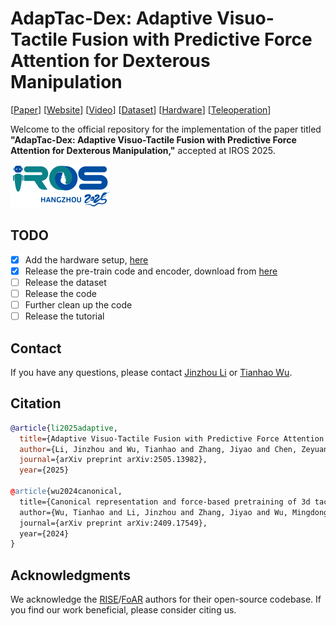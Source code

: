 # AdapTac-Dex: Adaptive Visuo-Tactile Fusion with Predictive Force Attention for Dexterous Manipulation

[[Paper](https://arxiv.org/abs/2505.13982)] [[Website](https://adaptac-dex.github.io/)] [[Video](https://www.youtube.com/watch?v=Aq34cDWNBE8)] [[Dataset](https://adaptac-dex.github.io/dataset.html)] [[Hardware](https://drive.google.com/drive/folders)] [[Teleoperation](https://github.com/real-dex-suite/REAL-ROBO)]

Welcome to the official repository for the implementation of the paper titled **"AdapTac-Dex: Adaptive Visuo-Tactile Fusion with Predictive Force Attention for Dexterous Manipulation,"** accepted at IROS 2025.

![IROS Logo](docs/static/iros.png)

## TODO
- [x] Add the hardware setup, [here](https://drive.google.com/drive/folders/1dJnF192aBb8VxeNBQRBstrCrC3GcPKho)
- [x] Release the pre-train code and encoder, download from [here](https://huggingface.co/datasets/adaptac-dex/adaptac-dex-pretrain)
- [ ] Release the dataset
- [ ] Release the code
- [ ] Further clean up the code
- [ ] Release the tutorial

## Contact

If you have any questions, please contact [Jinzhou Li](https://jinzhou-li.github.io/) or [Tianhao Wu](https://tianhaowu.github.io/).

## Citation

```bibtex
@article{li2025adaptive,
  title={Adaptive Visuo-Tactile Fusion with Predictive Force Attention for Dexterous Manipulation},
  author={Li, Jinzhou and Wu, Tianhao and Zhang, Jiyao and Chen, Zeyuan and Jin, Haotian and Wu, Mingdong and Shen, Yujun and Yang, Yaodong and Dong, Hao},
  journal={arXiv preprint arXiv:2505.13982},
  year={2025}

@article{wu2024canonical,
  title={Canonical representation and force-based pretraining of 3d tactile for dexterous visuo-tactile policy learning},
  author={Wu, Tianhao and Li, Jinzhou and Zhang, Jiyao and Wu, Mingdong and Dong, Hao},
  journal={arXiv preprint arXiv:2409.17549},
  year={2024}
}
```

## Acknowledgments
We acknowledge the [RISE](https://github.com/rise-policy/RISE)/[FoAR](https://github.com/Alan-Heoooh/FoAR) authors for their open-source codebase. If you find our work beneficial, please consider citing us.
